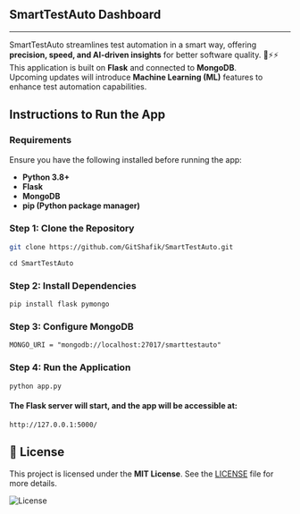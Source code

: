 ## SmartTestAuto Dashboard

---

SmartTestAuto streamlines test automation in a smart way, offering **precision, speed, and AI-driven insights** for better software quality. 🧪⚡⚡
This application is built on **Flask** and connected to **MongoDB**.  
Upcoming updates will introduce **Machine Learning (ML)** features to enhance test automation capabilities.

## **Instructions to Run the App**

### **Requirements**

Ensure you have the following installed before running the app:

- **Python 3.8+**
- **Flask**
- **MongoDB**
- **pip (Python package manager)**

### **Step 1: Clone the Repository**

```sh
git clone https://github.com/GitShafik/SmartTestAuto.git
```

```
cd SmartTestAuto
```

### **Step 2: Install Dependencies**

```
pip install flask pymongo
```

### **Step 3: Configure MongoDB**

```
MONGO_URI = "mongodb://localhost:27017/smarttestauto"
```

### **Step 4: Run the Application**

```
python app.py
```

#### The Flask server will start, and the app will be accessible at:

```
http://127.0.0.1:5000/
```

## 📜 License

This project is licensed under the **MIT License**. See the [LICENSE](LICENSE) file for more details.

![License](https://img.shields.io/badge/license-MIT-blue)
